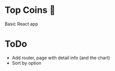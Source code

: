 # Top Coins 💎
Basic React app

# ToDo
* Add router, page with detail info (and the chart)
* Sort by option